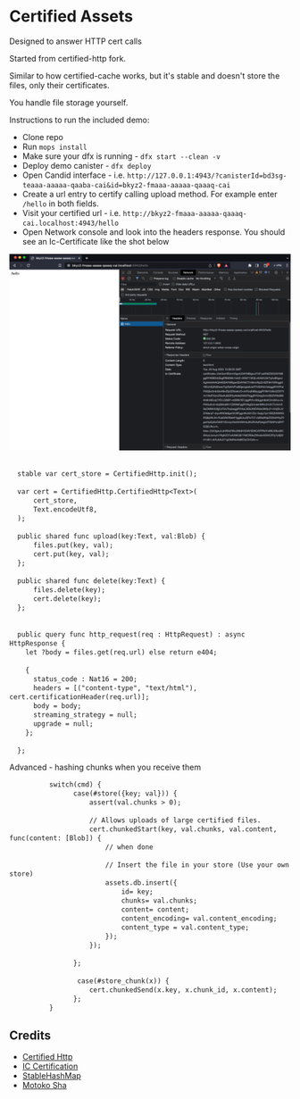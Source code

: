 # Certified Assets

Designed to answer HTTP cert calls

Started from certified-http fork.

Similar to how certified-cache works, but it's stable and doesn't store the files, only their certificates.

You handle file storage yourself.

Instructions to run the included demo:

- Clone repo
- Run `mops install`
- Make sure your dfx is running - `dfx start --clean -v`
- Deploy demo canister - `dfx deploy`
- Open Candid interface - i.e. `http://127.0.0.1:4943/?canisterId=bd3sg-teaaa-aaaaa-qaaba-cai&id=bkyz2-fmaaa-aaaaa-qaaaq-cai`
- Create a url entry to certify calling upload method. For example enter `/hello` in both fields.
- Visit your certified url - i.e. `http://bkyz2-fmaaa-aaaaa-qaaaq-cai.localhost:4943/hello`
- Open Network console and look into the headers response. You should see an Ic-Certificate like the shot below

![certified-http-shot](https://github.com/fermartz/motoko-certified-assets/blob/main/certified-http.png)

```mo

  stable var cert_store = CertifiedHttp.init();

  var cert = CertifiedHttp.CertifiedHttp<Text>(
      cert_store,
      Text.encodeUtf8,
  );

  public shared func upload(key:Text, val:Blob) {
      files.put(key, val);
      cert.put(key, val);
  };

  public shared func delete(key:Text) {
      files.delete(key);
      cert.delete(key);
  };


  public query func http_request(req : HttpRequest) : async HttpResponse {
    let ?body = files.get(req.url) else return e404;

    {
      status_code : Nat16 = 200;
      headers = [("content-type", "text/html"), cert.certificationHeader(req.url)];
      body = body;
      streaming_strategy = null;
      upgrade = null;
    };

  };

```

Advanced - hashing chunks when you receive them

```mo
          switch(cmd) {
                case(#store({key; val})) {
                    assert(val.chunks > 0);

                    // Allows uploads of large certified files.
                    cert.chunkedStart(key, val.chunks, val.content, func(content: [Blob]) {
                        // when done

                        // Insert the file in your store (Use your own store)
                        assets.db.insert({
                            id= key;
                            chunks= val.chunks;
                            content= content;
                            content_encoding= val.content_encoding;
                            content_type = val.content_type;
                        });
                    });

                };

                 case(#store_chunk(x)) {
                    cert.chunkedSend(x.key, x.chunk_id, x.content);
                };
          }
```

## Credits

- [Certified Http](https://github.com/infu/certified-http)
- [IC Certification](https://github.com/nomeata/ic-certification)
- [StableHashMap](https://github.com/canscale/StableHashMap#master)
- [Motoko Sha](https://github.com/enzoh/motoko-sha#master)